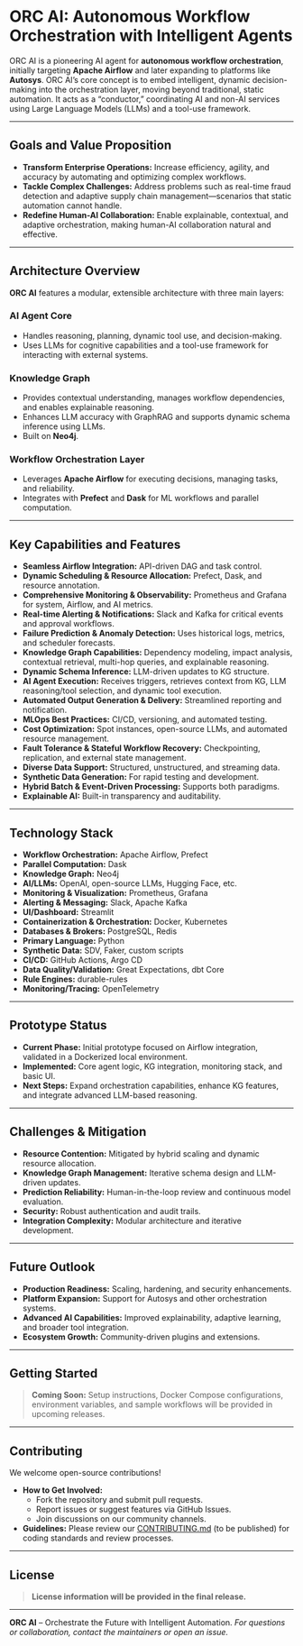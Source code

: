 # ORC AI: Autonomous Workflow Orchestration with Intelligent Agents

ORC AI is a pioneering AI agent for **autonomous workflow orchestration**, initially targeting **Apache Airflow** and later expanding to platforms like **Autosys**. ORC AI’s core concept is to embed intelligent, dynamic decision-making into the orchestration layer, moving beyond traditional, static automation. It acts as a “conductor,” coordinating AI and non-AI services using Large Language Models (LLMs) and a tool-use framework.

---

## Goals and Value Proposition

- **Transform Enterprise Operations:** Increase efficiency, agility, and accuracy by automating and optimizing complex workflows.
- **Tackle Complex Challenges:** Address problems such as real-time fraud detection and adaptive supply chain management—scenarios that static automation cannot handle.
- **Redefine Human-AI Collaboration:** Enable explainable, contextual, and adaptive orchestration, making human-AI collaboration natural and effective.

---

## Architecture Overview

**ORC AI** features a modular, extensible architecture with three main layers:

### AI Agent Core

- Handles reasoning, planning, dynamic tool use, and decision-making.
- Uses LLMs for cognitive capabilities and a tool-use framework for interacting with external systems.


### Knowledge Graph

- Provides contextual understanding, manages workflow dependencies, and enables explainable reasoning.
- Enhances LLM accuracy with GraphRAG and supports dynamic schema inference using LLMs.
- Built on **Neo4j**.


### Workflow Orchestration Layer

- Leverages **Apache Airflow** for executing decisions, managing tasks, and reliability.
- Integrates with **Prefect** and **Dask** for ML workflows and parallel computation.

---

## Key Capabilities and Features

- **Seamless Airflow Integration:** API-driven DAG and task control.
- **Dynamic Scheduling \& Resource Allocation:** Prefect, Dask, and resource annotation.
- **Comprehensive Monitoring \& Observability:** Prometheus and Grafana for system, Airflow, and AI metrics.
- **Real-time Alerting \& Notifications:** Slack and Kafka for critical events and approval workflows.
- **Failure Prediction \& Anomaly Detection:** Uses historical logs, metrics, and scheduler forecasts.
- **Knowledge Graph Capabilities:** Dependency modeling, impact analysis, contextual retrieval, multi-hop queries, and explainable reasoning.
- **Dynamic Schema Inference:** LLM-driven updates to KG structure.
- **AI Agent Execution:** Receives triggers, retrieves context from KG, LLM reasoning/tool selection, and dynamic tool execution.
- **Automated Output Generation \& Delivery:** Streamlined reporting and notification.
- **MLOps Best Practices:** CI/CD, versioning, and automated testing.
- **Cost Optimization:** Spot instances, open-source LLMs, and automated resource management.
- **Fault Tolerance \& Stateful Workflow Recovery:** Checkpointing, replication, and external state management.
- **Diverse Data Support:** Structured, unstructured, and streaming data.
- **Synthetic Data Generation:** For rapid testing and development.
- **Hybrid Batch \& Event-Driven Processing:** Supports both paradigms.
- **Explainable AI:** Built-in transparency and auditability.

---

## Technology Stack

- **Workflow Orchestration:** Apache Airflow, Prefect
- **Parallel Computation:** Dask
- **Knowledge Graph:** Neo4j
- **AI/LLMs:** OpenAI, open-source LLMs, Hugging Face, etc.
- **Monitoring \& Visualization:** Prometheus, Grafana
- **Alerting \& Messaging:** Slack, Apache Kafka
- **UI/Dashboard:** Streamlit
- **Containerization \& Orchestration:** Docker, Kubernetes
- **Databases \& Brokers:** PostgreSQL, Redis
- **Primary Language:** Python
- **Synthetic Data:** SDV, Faker, custom scripts
- **CI/CD:** GitHub Actions, Argo CD
- **Data Quality/Validation:** Great Expectations, dbt Core
- **Rule Engines:** durable-rules
- **Monitoring/Tracing:** OpenTelemetry

---

## Prototype Status

- **Current Phase:** Initial prototype focused on Airflow integration, validated in a Dockerized local environment.
- **Implemented:** Core agent logic, KG integration, monitoring stack, and basic UI.
- **Next Steps:** Expand orchestration capabilities, enhance KG features, and integrate advanced LLM-based reasoning.

---

## Challenges \& Mitigation

- **Resource Contention:** Mitigated by hybrid scaling and dynamic resource allocation.
- **Knowledge Graph Management:** Iterative schema design and LLM-driven updates.
- **Prediction Reliability:** Human-in-the-loop review and continuous model evaluation.
- **Security:** Robust authentication and audit trails.
- **Integration Complexity:** Modular architecture and iterative development.

---

## Future Outlook

- **Production Readiness:** Scaling, hardening, and security enhancements.
- **Platform Expansion:** Support for Autosys and other orchestration systems.
- **Advanced AI Capabilities:** Improved explainability, adaptive learning, and broader tool integration.
- **Ecosystem Growth:** Community-driven plugins and extensions.

---

## Getting Started

> **Coming Soon:**
> Setup instructions, Docker Compose configurations, environment variables, and sample workflows will be provided in upcoming releases.

---

## Contributing

We welcome open-source contributions!

- **How to Get Involved:**
    - Fork the repository and submit pull requests.
    - Report issues or suggest features via GitHub Issues.
    - Join discussions on our community channels.
- **Guidelines:**
Please review our [CONTRIBUTING.md](CONTRIBUTING.md) (to be published) for coding standards and review processes.

---

## License

> **License information will be provided in the final release.**

---

**ORC AI** – Orchestrate the Future with Intelligent Automation.
*For questions or collaboration, contact the maintainers or open an issue.*
